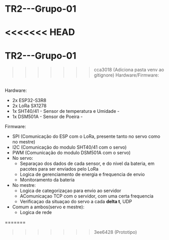 # TR2---Grupo-01
<<<<<<< HEAD
=======
# TR2---Grupo-01
>>>>>>> cca3018 (Adiciona pasta venv ao gitignore)
Hardware/Firmware:
<br>
Hardware:
<ul>
    <li>2x ESP32-S3R8  </li>
    <li>2x LoRa SX1278 </li>
    <li>1x SHT40/41 - Sensor de temperatura e Umidade - </li>
    <li>1x DSM501A - Sensor de Poeira - </li>
</ul>
Firmware:
<ul>
    <li>SPI (Comunicação do ESP com o LoRa, presente tanto no servo como no mestre)</li>
    <li>I2C (Comunicação do modulo SHT40/41 com o servo)</li>
    <li>PWM (Comunicação do modulo DSM501A com o servo)</li>
    <li>No servo: 
        <ul>
            <li>Separaçao dos dados de cada sensor, e do nivel da bateria, em pacotes para ser enviados pelo LoRa</li>
            <li>Logica de gerenciamento de energia e frequencia de envio</li>
            <li>Monitoramento da bateria</li>
        </ul>
    </li>
    <li>No mestre:
        <ul>
            <li>Logica de categorizaçao para envio ao servidor</li>
            <li>AComunicaçao TCP com o servidor, com uma certa frequencia</li>
            <li>Verificaçao da situaçao do servo a cada <b>delta t</b>, UDP</li>
        </ul>
    </li>
    <li>Comum a ambos(servo e mestre):
        <ul>
            <li>Logica de rede</li>
        </ul>
    </li>
</ul>
=======

>>>>>>> 3ee6428 (Prototipo)
